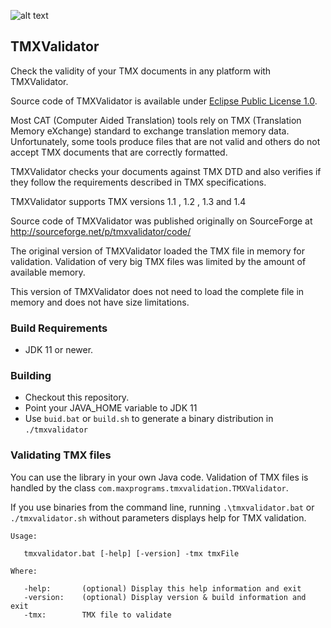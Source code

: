 ![alt text](https://maxprograms.com/images/Red_squares.png "TMXValidator Icon")

## TMXValidator

Check the validity of your TMX documents in any platform with TMXValidator.

Source code of TMXValidator is available under [Eclipse Public License 1.0](https://www.eclipse.org/org/documents/epl-v10.html).

Most CAT (Computer Aided Translation) tools rely on TMX (Translation Memory eXchange) standard to exchange translation memory data. Unfortunately, some tools produce files that are not valid and others do not accept TMX documents that are correctly formatted.

TMXValidator checks your documents against TMX DTD and also verifies if they follow the requirements described in TMX specifications.

TMXValidator supports TMX versions 1.1 , 1.2 , 1.3 and 1.4

Source code of TMXValidator was published originally on SourceForge at http://sourceforge.net/p/tmxvalidator/code/ 

The original version of TMXValidator loaded the TMX file in memory for validation. Validation of very big TMX files was limited by the amount of available memory.

This version of TMXValidator does not need to load the complete file in memory and does not have size limitations.

### Build Requirements

- JDK 11 or newer.

### Building

- Checkout this repository.
- Point your JAVA_HOME variable to JDK 11
- Use `buid.bat` or `build.sh` to generate a binary distribution in `./tmxvalidator`

### Validating TMX files

You can use the library in your own Java code. Validation of TMX files is handled by the class `com.maxprograms.tmxvalidation.TMXValidator`.

If you use binaries from the command line, running `.\tmxvalidator.bat` or `./tmxvalidator.sh` without parameters displays help for TMX validation. 

```
Usage:

   tmxvalidator.bat [-help] [-version] -tmx tmxFile

Where:

   -help:       (optional) Display this help information and exit
   -version:    (optional) Display version & build information and exit
   -tmx:        TMX file to validate
```